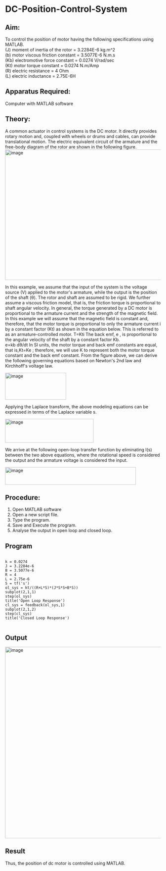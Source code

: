 # DC-Position-Control-System
## Aim:
To control the position of motor having the following specifications using MATLAB.<br>
(J)     moment of inertia of the rotor =    3.2284E-6 kg.m^2<br>
(b)     motor viscous friction constant =    3.5077E-6 N.m.s<br>
(Kb)    electromotive force constant   =    0.0274 V/rad/sec<br>
(Kt)    motor torque constant   =           0.0274 N.m/Amp<br>
(R)     electric resistance  =              4 Ohm<br>
(L)     electric inductance  =              2.75E-6H<br>
## Apparatus Required:
Computer with MATLAB software
## Theory: 
A common actuator in control systems is the DC motor. It directly provides rotary motion and, coupled with wheels or drums and cables, can provide translational motion. The electric equivalent circuit of the armature and the free-body diagram of the rotor are shown in the following figure.
<img width="645" height="422" alt="image" src="https://github.com/user-attachments/assets/b1f84832-2a1a-4501-a9fa-4f04c5964143" />

In this example, we assume that the input of the system is the voltage source (V) applied to the motor's armature, while the output is the position of the shaft (θ). The rotor and shaft are assumed to be rigid. We further assume a viscous friction model, that is, the friction torque is proportional to shaft angular velocity.
In general, the torque generated by a DC motor is proportional to the armature current and the strength of the magnetic field. In this example we will assume that the magnetic field is constant and, therefore, that the motor torque is proportional to only the armature current i  by a constant factor (Kt) as shown in the equation below. This is referred to as an armature-controlled motor.
 T=Kti
The back emf, e , is proportional to the angular velocity of the shaft by a constant factor Kb.  
 e=kb dθ/dt
In SI units, the motor torque and back emf constants are equal, that is,Kt=Ke  ; therefore, we will use K  to represent both the motor torque constant and the back emf constant.
From the figure above, we can derive the following governing equations based on Newton's 2nd law and Kirchhoff's voltage law.

 <img width="197" height="87" alt="image" src="https://github.com/user-attachments/assets/c8f26b88-8a82-4d9c-a184-f184f18078b9" />

 
Applying the Laplace transform, the above modeling equations can be expressed in terms of the Laplace variable s.

 <img width="286" height="77" alt="image" src="https://github.com/user-attachments/assets/8a6b9b78-fd30-4ae0-9ccc-a9d8ff2583f4" />

 
We arrive at the following open-loop transfer function by eliminating I(s) between the two above equations, where the rotational speed is considered the output and the armature voltage is considered the input.
 
<img width="423" height="57" alt="image" src="https://github.com/user-attachments/assets/9ab598dd-bf08-480a-bd7d-9841e80b9372" />


## Procedure:
1.	Open MATLAB software
2.	Open a new script file.
3.	Type the program.
4.	Save and Execute the program.
5.	Analyse the output in open loop and closed loop.

## Program

```

k = 0.0274
J = 3.2284e-6
B = 3.5077e-6
R = 4
L = 2.75e-6
S = tf('s')
ol_sys = kt/((R+L*S)*(J*S*S+B*S))
subplot(2,1,1)
step(ol_sys)
title('Open Loop Response')
cl_sys = feedback(ol_sys,1)
subplot(2,1,2)
step(cl_sys)
title('Closed Loop Response')


```

## Output
<img width="697" height="619" alt="image" src="https://github.com/user-attachments/assets/bf4c6854-486c-4fdd-8d95-81ef9b6a8432" />

## Result
Thus, the position of dc motor is controlled using MATLAB. 
